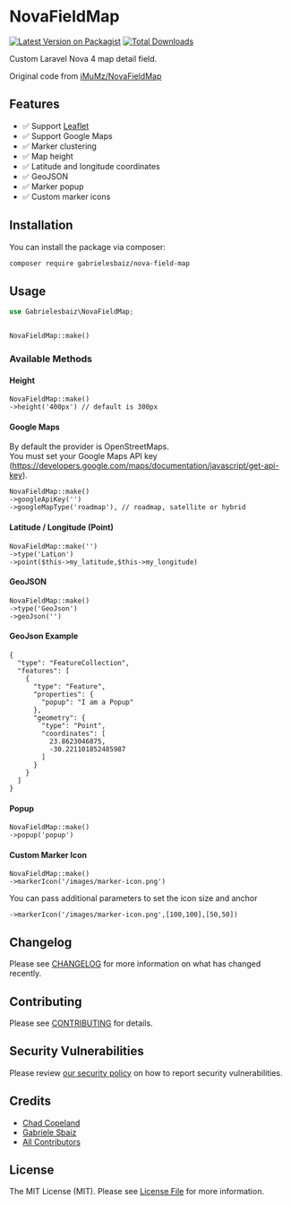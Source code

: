 # NovaFieldMap

[![Latest Version on Packagist](https://img.shields.io/packagist/v/gabrielesbaiz/nova-field-map.svg?style=flat-square)](https://packagist.org/packages/gabrielesbaiz/nova-field-map)
[![Total Downloads](https://img.shields.io/packagist/dt/gabrielesbaiz/nova-field-map.svg?style=flat-square)](https://packagist.org/packages/gabrielesbaiz/nova-field-map)

Custom Laravel Nova 4 map detail field.

Original code from [iMuMz/NovaFieldMap](https://github.com/iMuMz/NovaFieldMap)

## Features

- ✅ Support [Leaflet](https://leafletjs.com/)
- ✅ Support Google Maps
- ✅ Marker clustering
- ✅ Map height
- ✅ Latitude and longitude coordinates
- ✅ GeoJSON
- ✅ Marker popup
- ✅ Custom marker icons

## Installation

You can install the package via composer:

```bash
composer require gabrielesbaiz/nova-field-map
```

## Usage

```php
use Gabrielesbaiz\NovaFieldMap;


NovaFieldMap::make()
```

### Available Methods

#### Height
```
NovaFieldMap::make()
->height('400px') // default is 300px
```
#### Google Maps
By default the provider is OpenStreetMaps.<br> 
You must set your Google Maps API key (https://developers.google.com/maps/documentation/javascript/get-api-key).
```
NovaFieldMap::make()
->googleApiKey('')
->googleMapType('roadmap'), // roadmap, satellite or hybrid
```
#### Latitude / Longitude (Point)
```
NovaFieldMap::make('')
->type('LatLon')
->point($this->my_latitude,$this->my_longitude)
```
#### GeoJSON
```
NovaFieldMap::make()
->type('GeoJson')
->geoJson('')
```
#### GeoJson Example 
```
{
  "type": "FeatureCollection",
  "features": [
    {
      "type": "Feature",
      "properties": {
        "popup": "I am a Popup"
      },
      "geometry": {
        "type": "Point",
        "coordinates": [
          23.8623046875,
          -30.221101852485987
        ]
      }
    }
  ]
}
```

#### Popup
```
NovaFieldMap::make()
->popup('popup')
```
#### Custom Marker Icon
```
NovaFieldMap::make()
->markerIcon('/images/marker-icon.png')
```
You can pass additional parameters to set the icon size and anchor
```
->markerIcon('/images/marker-icon.png',[100,100],[50,50])
```

## Changelog

Please see [CHANGELOG](CHANGELOG.md) for more information on what has changed recently.

## Contributing

Please see [CONTRIBUTING](CONTRIBUTING.md) for details.

## Security Vulnerabilities

Please review [our security policy](../../security/policy) on how to report security vulnerabilities.

## Credits

- [Chad Copeland](https://github.com/iMuMz)
- [Gabriele Sbaiz](https://github.com/gabrielesbaiz)
- [All Contributors](../../contributors)

## License

The MIT License (MIT). Please see [License File](LICENSE.md) for more information.
